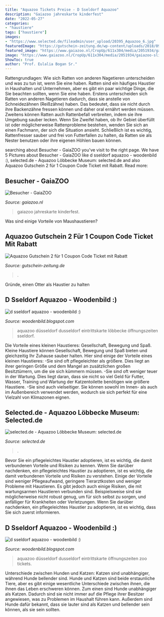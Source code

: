 ```yaml
---
title: "Aquazoo Tickets Preise - D Sseldorf Aquazoo"
description: "Gaiazoo jahreskarte kinderfest"
date: "2022-05-27"
categories:
- "haustiere"
tags: ["haustiere"]
images:
- "https://www.selected.de/fileadmin/user_upload/20395_Aquazoo_6.jpg"
featuredImage: "https://gutschein-zeitung.de/wp-content/uploads/2018/09/Aquazoo_Gutschein_2_für_1_Coupon-300x162.jpg"
featured_image: "https://www.gaiazoo.nl/CropUp/611x304/media/2051934/gaiazoo-sliders-gesloten-de-611x304-1120_2.jpg?quality=70"
image: "https://www.gaiazoo.nl/CropUp/611x304/media/2051934/gaiazoo-sliders-gesloten-de-611x304-1120_2.jpg?quality=70"
ShowToc: true
author: "Prof. Eulalia Bogan Sr."
---
```



Rattengrundlagen: Wie sich Ratten von anderen Nagetieren unterscheiden und was zu tun ist, wenn Sie eine haben.
Ratten sind ein häufiges Haustier in Haushalten und Unternehmen, aber es gibt ein paar wichtige Dinge, die Sie beachten sollten, wenn Sie eine haben. Erstens unterscheiden sich Ratten von anderen Nagetieren dadurch, dass sie anstelle von Schneidezähnen (Reißzähne) haben. Das bedeutet, dass sie nicht durch ihre Backenzähne fressen können und daher oral ernährt werden müssen. Zweitens können Ratten auch Rattenbefall verbreiten, indem sie ihre Umgebung sauber lecken. Wenn Sie Zweifel haben, ob Ihr Gebiet überfüllt ist oder möglicherweise Rattenprobleme bestehen, wenden Sie sich an einen Fachmann, der sich die Situation ansieht. Schließlich ist es wichtig, Rattenfresser sauber und frei von Futterfallen zu halten, da Ratten sie als Nester benutzen oder ihre eigenen Höhlen bauen können.

	

		
searching about Besucher - GaiaZOO you've visit to the right page. We have 5 Pictures about Besucher - GaiaZOO like d sseldorf aquazoo - woodenbild :), selected.de - Aquazoo Löbbecke Museum: selected.de and also Aquazoo Gutschein 2 für 1 Coupon Code Ticket mit Rabatt. Read more:
		
    
## Besucher - GaiaZOO

<img loading=lazy src="https://www.gaiazoo.nl/CropUp/611x304/media/2051934/gaiazoo-sliders-gesloten-de-611x304-1120_2.jpg?quality=70" onerror="this.onerror=null;this.src='https://tse1.mm.bing.net/th?id=OIP.Ar0vRl1U_eeNOP1FayMPOAHaDr&amp;pid=15.1';" alt="Besucher - GaiaZOO">

_Source: gaiazoo.nl_

>gaiazoo jahreskarte kinderfest. 

	

Was sind einige Vorteile von Maushaustieren?

    
## Aquazoo Gutschein 2 Für 1 Coupon Code Ticket Mit Rabatt

<img loading=lazy src="https://gutschein-zeitung.de/wp-content/uploads/2018/09/Aquazoo_Gutschein_2_für_1_Coupon-300x162.jpg" onerror="this.onerror=null;this.src='https://tse4.mm.bing.net/th?id=OIP.44Wdh0LnpteccgIvio4F3gAAAA&amp;pid=15.1';" alt="Aquazoo Gutschein 2 für 1 Coupon Code Ticket mit Rabatt">

_Source: gutschein-zeitung.de_

>. 

	

Gründe, einen Otter als Haustier zu halten

    
## D Sseldorf Aquazoo - Woodenbild :)

<img loading=lazy src="https://2.bp.blogspot.com/-UN-6bvwDP3s/Wl8qBV1YwcI/AAAAAAAAP74/nSUHHS2B2xUNc4K3F7Serm7UPAa4CXCjACLcBGAs/s1600/333eb161585596cb-aqua18.jpg" onerror="this.onerror=null;this.src='https://tse3.mm.bing.net/th?id=OIP.Hz-gg0v7lpiYLl-APcTsjwHaFj&amp;pid=15.1';" alt="d sseldorf aquazoo - woodenbild :)">

_Source: woodenbild.blogspot.com_

>aquazoo düsseldorf dusseldorf eintrittskarte löbbecke öffnungszeiten sseldorf. 

	

Die Vorteile eines kleinen Haustieres: Gesellschaft, Bewegung und Spaß.
Kleine Haustiere können Gesellschaft, Bewegung und Spaß bieten und gleichzeitig Ihr Zuhause sauber halten. Hier sind einige der Vorteile eines kleinen Haustieres:
-Sie sind oft pflegeleichter als größere. Dies liegt an ihrer geringen Größe und dem Mangel an zusätzlichen großen Besitztümern, um die sie sich kümmern müssen.
-Sie sind oft weniger teuer in der Wartung. Dies liegt daran, dass sie nicht so viel Geld für Futter, Wasser, Training und Wartung der Katzentoilette benötigen wie größere Haustiere.
-Sie sind auch vielseitiger. Sie können sowohl im Innen- als auch im Außenbereich verwendet werden, wodurch sie sich perfekt für eine Vielzahl von Klimazonen eignen.

    
## Selected.de - Aquazoo Löbbecke Museum: Selected.de

<img loading=lazy src="https://www.selected.de/fileadmin/user_upload/20395_Aquazoo_6.jpg" onerror="this.onerror=null;this.src='https://tse3.mm.bing.net/th?id=OIP.Y67CKT8UmHkgw6rpBFu6dQHaE7&amp;pid=15.1';" alt="selected.de - Aquazoo Löbbecke Museum: selected.de">

_Source: selected.de_

>. 

	

Bevor Sie ein pflegeleichtes Haustier adoptieren, ist es wichtig, die damit verbundenen Vorteile und Risiken zu kennen.
Wenn Sie darüber nachdenken, ein pflegeleichtes Haustier zu adoptieren, ist es wichtig, die damit verbundenen Vorteile und Risiken zu verstehen. Einige der Vorteile sind weniger Pflegeaufwand, geringere Tierarztkosten und weniger Probleme mit Haustieren. Es gibt jedoch auch einige Risiken, die mit wartungsarmen Haustieren verbunden sind. Beispielsweise sind sie möglicherweise nicht robust genug, um für sich selbst zu sorgen, und anfälliger für Krankheiten oder Verletzungen. Wenn Sie darüber nachdenken, ein pflegeleichtes Haustier zu adoptieren, ist es wichtig, dass Sie sich zuerst informieren.

    
## D Sseldorf Aquazoo - Woodenbild :)

<img loading=lazy src="https://1.bp.blogspot.com/-t2rCfBVNDhg/Wl8qHlqlC6I/AAAAAAAAP8w/US39LzlWTPUFs9Ra3QDAeEDlhUHMVZlOgCLcBGAs/s1600/maxresdefault.jpg" onerror="this.onerror=null;this.src='https://tse3.mm.bing.net/th?id=OIP.mXPnQxIJnPCaBtiArTbxTgHaEK&amp;pid=15.1';" alt="d sseldorf aquazoo - woodenbild :)">

_Source: woodenbild.blogspot.com_

>aquazoo düsseldorf dusseldorf eintrittskarte öffnungszeiten zoo tickets. 

	

Unterschiede zwischen Hunden und Katzen: Katzen sind unabhängiger, während Hunde bellender sind.
Hunde und Katzen sind beide erstaunliche Tiere, aber es gibt einige wesentliche Unterschiede zwischen ihnen, die ihnen das Leben erschweren können. Zum einen sind Hunde unabhängiger als Katzen. Dadurch sind sie nicht immer auf die Pflege ihrer Besitzer angewiesen, was zu Problemen im Haushalt führen kann. Außerdem sind Hunde dafür bekannt, dass sie lauter sind als Katzen und bellender sein können, als sie sein sollten.

